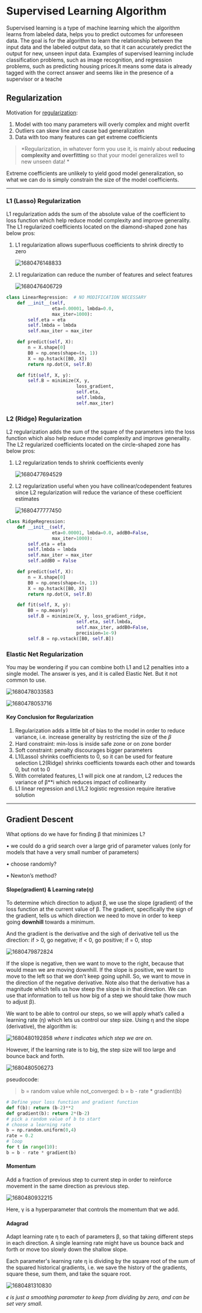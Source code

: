 # Supervised Learning Algorithm

Supervised learning is a type of machine learning which the algorithm learns from labeled data, helps you to predict outcomes for unforeseen data. The goal is for the algorithm to learn the relationship between the input data and the labeled output data, so that it can accurately predict the output for new, unseen input data. Examples of supervised learning include classification problems, such as image recognition, and regression problems, such as predicting housing prices.It means some data is already tagged with the correct answer and seems like in the presence of a supervisor or a teache

## Regularization

Motivation for [regularization]():

1. Model with too many parameters will overly complex and might overfit
2. Outliers can skew line and cause bad generalization
3. Data with too many features can get extreme coefficients

> *Regularization, in whatever form you use it, is mainly about **reducing complexity and overfitting** so that your model generalizes well to new unseen data! *

Extreme coefficients are unlikely to yield good model generalization, so what we can do is simply constrain the size of the model coefficients.

---

### L1 (Lasso) Regularization

L1 regularization adds the sum of the absolute value of the coefficient to loss function which help reduce model complexity and improve generality. The L1 regularized coefficients located on the diamond-shaped zone has below pros:

1. L1 regularization allows superfluous coefficients to shrink directly to zero

   ![1680476148833](image/README/1680476148833.png)
2. L1 regularization can reduce the number of features and select features

   ![1680476406729](image/README/1680476406729.png)

```python
class LinearRegression:  # NO MODIFICATION NECESSARY
    def __init__(self,
                 eta=0.00001, lmbda=0.0,
                 max_iter=1000):
        self.eta = eta
        self.lmbda = lmbda
        self.max_iter = max_iter

    def predict(self, X):
        n = X.shape[0]
        B0 = np.ones(shape=(n, 1))
        X = np.hstack([B0, X])
        return np.dot(X, self.B)

    def fit(self, X, y):
        self.B = minimize(X, y,
                          loss_gradient,
                          self.eta,
                          self.lmbda,
                          self.max_iter)

```

### L2 (Ridge) Regularization

L2 regularization adds the sum of the square of the parameters into the loss function which also help reduce model complexity and improve generality. The L2 regularized coefficients located on the circle-shaped zone has below pros:

1. L2 regularization tends to shrink coefficients evenly

   ![1680477694529](image/README/1680477694529.png)
2. L2 regularization useful when you have collinear/codependent features since L2 regularization will reduce the variance of these coefficient estimates

   ![1680477777450](image/README/1680477777450.png)

```python
class RidgeRegression:  
    def __init__(self,
                 eta=0.00001, lmbda=0.0, addB0=False,
                 max_iter=1000):
        self.eta = eta
        self.lmbda = lmbda
        self.max_iter = max_iter
        self.addB0 = False

    def predict(self, X):
        n = X.shape[0]
        B0 = np.ones(shape=(n, 1))
        X = np.hstack([B0, X])
        return np.dot(X, self.B)

    def fit(self, X, y):
        B0 = np.mean(y)
        self.B = minimize(X, y, loss_gradient_ridge,
                          self.eta, self.lmbda,
                          self.max_iter, addB0=False,
                          precision=1e-9)
        self.B = np.vstack([B0, self.B])

```

### Elastic Net Regularization

You may be wondering if you can combine both L1 and L2 penalties into a single model. The answer is yes, and it is called Elastic Net. But it not common to use.

![1680478033583](image/README/1680478033583.png)

![1680478053716](image/README/1680478053716.png)

#### Key Conclusion for Regularization

1. Regularization adds a little bit of bias to the model in order to reduce variance, i.e. increase generality by restricting the size of the 𝛽
2. Hard constraint: min-loss is inside safe zone or on zone border
3. Soft constraint: penalty discourages bigger parameters
4. L1(Lasso) shrinks coefficients to 0, so it can be used for feature selection
   L2(Ridge) shrinks coefficients towards each other and towards 0, but not to 0
5. With correlated features, L1 will pick one at random, L2 reduces the variance of β**i which reduces impact of collinearity
6. L1 linear regression and L1/L2 logistic regression require iterative solution

---

## Gradient Descent

What options do we have for finding β that minimizes L?

• we could do a grid search over a large grid of parameter values (only for models that have a very small number of parameters)

• choose randomly?

• Newton’s method?

#### Slope(gradient) & Learning rate(η)

To determine which direction to adjust β, we use the slope (gradient) of the loss function at the current value of β. The gradient, specifically the sign of the gradient, tells us which direction we need to move in order to keep going **downhill** towards a minimum.

And the gradient is the derivative and the sigh of derivative tell us the direction: if > 0, go negative; if < 0, go positive; if = 0, stop

![1680479872824](image/README/1680479872824.png)

If the slope is negative, then we want to move to the right, because that would mean we are moving downhill. If the slope is positive, we want to move to the left so that we don’t keep going uphill. So, we want to move in the direction of the negative derivative. Note also that the derivative has a magnitude which tells us how steep the slope is in that direction. We can use that information to tell us how big of a step we should take (how much to adjust β).

We want to be able to control our steps, so we will apply what’s called a learning rate (η) which lets us control our step size. Using η and the slope (derivative), the algorithm is:

![1680480192858](image/README/1680480192858.png) *where t indicates which step we are on.*

However, if the learning rate is to big, the step size will too large and bounce back and forth.

![1680480506273](image/README/1680480506273.png)

pseudocode:

> b = random value
> while not_converged:
> b = b - rate * gradient(b)

```python
# Define your loss function and gradient function
def f(b): return (b-2)**2
def gradient(b): return 2*(b-2)
# pick a random value of b to start
# choose a learning rate
b = np.random.uniform(0,4)
rate = 0.2
# loop
for t in range(10):
b = b - rate * gradient(b)
```

#### Momentum

Add a fraction of previous step to current step in order to reinforce movement in the same direction as previous step.

![1680480932215](image/README/1680480932215.png)

Here, γ is a hyperparameter that controls the momentum that we add.

#### Adagrad

Adapt learning rate η to each of parameters β, so that taking different steps in each direction. A single learning rate might have us bounce back and forth or move too slowly down the shallow slope.

Each parameter's learning rate η is dividing by the square root of the sum of the squared historical gradients, i.e. we save the history of the gradients, square these, sum them, and take the square root.

![1680481310830](image/README/1680481310830.png)

*ϵ is just a smoothing paramater to keep from dividing by zero, and can be set very small.*
